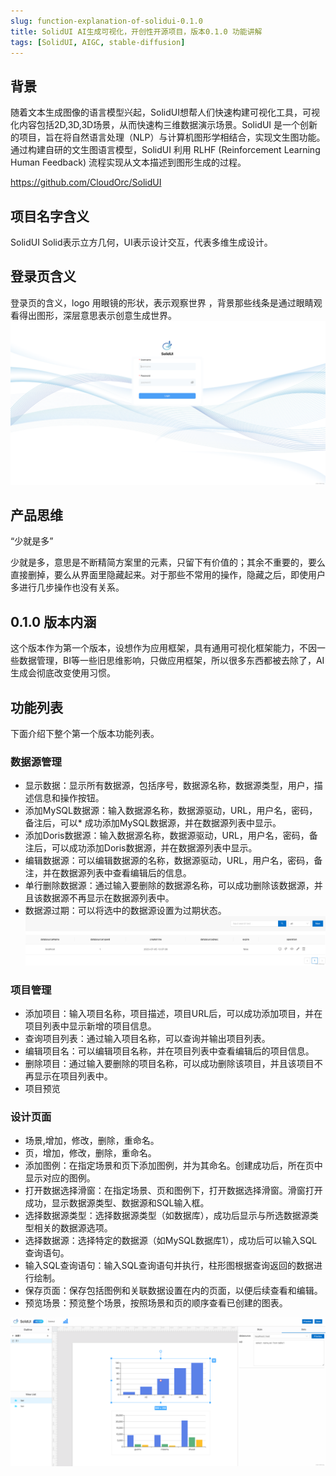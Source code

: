 ```yaml
---
slug: function-explanation-of-solidui-0.1.0
title: SolidUI AI生成可视化，开创性开源项目，版本0.1.0 功能讲解
tags: [SolidUI, AIGC, stable-diffusion]
---
```


## 背景
随着文本生成图像的语言模型兴起，SolidUI想帮人们快速构建可视化工具，可视化内容包括2D,3D,3D场景，从而快速构三维数据演示场景。SolidUI 是一个创新的项目，旨在将自然语言处理（NLP）与计算机图形学相结合，实现文生图功能。通过构建自研的文生图语言模型，SolidUI 利用 RLHF (Reinforcement Learning Human Feedback) 流程实现从文本描述到图形生成的过程。

https://github.com/CloudOrc/SolidUI

## 项目名字含义
SolidUI  Solid表示立方几何，UI表示设计交互，代表多维生成设计。

## 登录页含义

登录页的含义，logo 用眼镜的形状，表示观察世界 ，背景那些线条是通过眼睛观看得出图形，深层意思表示创意生成世界。
![在这里插入图片描述](/blog/home.png)


## 产品思维

“少就是多”

少就是多，意思是不断精简方案里的元素，只留下有价值的；其余不重要的，要么直接删掉，要么从界面里隐藏起来。对于那些不常用的操作，隐藏之后，即使用户多进行几步操作也没有关系。
## 0.1.0 版本内涵
这个版本作为第一个版本，设想作为应用框架，具有通用可视化框架能力，不因一些数据管理，BI等一些旧思维影响，只做应用框架，所以很多东西都被去除了，AI生成会彻底改变使用习惯。

## 功能列表

下面介绍下整个第一个版本功能列表。
### 数据源管理

* 显示数据：显示所有数据源，包括序号，数据源名称，数据源类型，用户，描述信息和操作按钮。
* 添加MySQL数据源：输入数据源名称，数据源驱动，URL，用户名，密码，备注后，可以*
  成功添加MySQL数据源，并在数据源列表中显示。
* 添加Doris数据源：输入数据源名称，数据源驱动，URL，用户名，密码，备注后，可以成功添加Doris数据源，并在数据源列表中显示。
* 编辑数据源：可以编辑数据源的名称，数据源驱动，URL，用户名，密码，备注，并在数据源列表中查看编辑后的信息。
* 单行删除数据源：通过输入要删除的数据源名称，可以成功删除该数据源，并且该数据源不再显示在数据源列表中。
* 数据源过期：可以将选中的数据源设置为过期状态。
  ![在这里插入图片描述](/blog/datasource.png)

### 项目管理

* 添加项目：输入项目名称，项目描述，项目URL后，可以成功添加项目，并在项目列表中显示新增的项目信息。
* 查询项目列表：通过输入项目名称，可以查询并输出项目列表。
* 编辑项目名：可以编辑项目名称，并在项目列表中查看编辑后的项目信息。
* 删除项目：通过输入要删除的项目名称，可以成功删除该项目，并且该项目不再显示在项目列表中。
* 项目预览


### 设计页面

* 场景,增加，修改，删除，重命名。
* 页，增加，修改，删除，重命名。
* 添加图例：在指定场景和页下添加图例，并为其命名。创建成功后，所在页中显示对应的图例。
* 打开数据选择滑窗：在指定场景、页和图例下，打开数据选择滑窗。滑窗打开成功，显示数据源类型、数据源和SQL输入框。
* 选择数据源类型：选择数据源类型（如数据库），成功后显示与所选数据源类型相关的数据源选项。
* 选择数据源：选择特定的数据源（如MySQL数据库1），成功后可以输入SQL查询语句。
* 输入SQL查询语句：输入SQL查询语句并执行，柱形图根据查询返回的数据进行绘制。
* 保存页面：保存包括图例和关联数据设置在内的页面，以便后续查看和编辑。
* 预览场景：预览整个场景，按照场景和页的顺序查看已创建的图表。

![在这里插入图片描述](/blog/desgin.png)